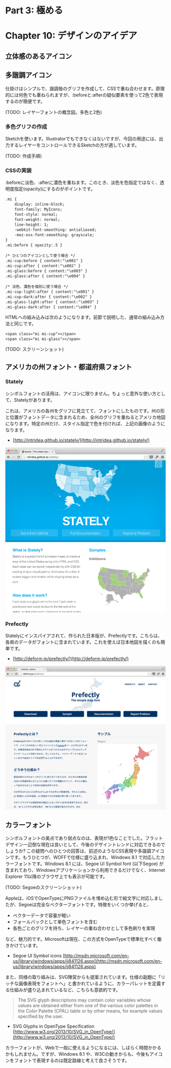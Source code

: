 # Part 3: 極める


# Chapter 10: デザインのアイデア


## 立体感のあるアイコン


## 多諧調アイコン

仕掛けはシンプルで、諧調毎のグリフを作成して、CSSで重ね合わせます。原理的には何色でも重ねられますが、:beforeと:afterの疑似要素を使って2色で表現するのが簡便です。

(TODO: レイヤーフォントの概念図。多色と2色)

### 多色グリフの作成

Sketchを使います。Illustratorでもできなくはないですが、今回の用途には、出力するレイヤーをコントロールできるSketchの方が適しています。

(TODO: 作成手順)

### CSSの実装

:beforeに淡色、:afterに濃色を重ねます。このとき、淡色を色指定ではなく、透明度指定(opacity)にするのがポイントです。

	.mi {
		display: inline-block;
		font-family: MyIcons;
		font-style: normal;
		font-weight: normal;
		line-height: 1;
		-webkit-font-smoothing: antialiased;
		-moz-osx-font-smoothing: grayscale;
	}
	.mi:before { opacity:.5 }
	
	/* ひとつのアイコンとして使う場合 */
	.mi-cup:before { content:"\e001" }
	.mi-cup:after { content:"\e002" }
	.mi-glass:before { content:"\e003" }
	.mi-glass:after { content:"\e004" }
	
	/* 淡色、濃色を個別に使う場合 */
	.mi-cup-light:after { content:"\e001" }
	.mi-cup-dark:after { content:"\e002" }
	.mi-glass-light:after { content:"\e003" }
	.mi-glass-dark:after { content:"\e004" }

HTMLへの組み込みは次のようになります。前節で説明した、通常の組み込み方法と同じです。

	<span class="mi mi-cup"></span>
	<span class="mi mi-glass"></span>

(TODO: スクリーンショット)


## アメリカの州フォント・都道府県フォント

### Stately

シンボルフォントの活用は、アイコンに限りません。ちょっと意外な使い方として、Statelyがあります。

これは、アメリカの各州をグリフに見立てて、フォントにしたものです。州の形と位置がフォントデータに含まれるため、全州のグリフを重ねるとアメリカ地図になります。特定の州だけ、スタイル指定で色を付ければ、上記の画像のようになります。

- [http://intridea.github.io/stately/](http://intridea.github.io/stately/)

![Stately](../images/stately.png)


### Prefectly

Statelyにインスパイアされて、作られた日本版が、Prefectlyです。こちらは、各県のデータがフォントに含まれています。これを使えば日本地図を描くのも簡単です。

- [http://deform.jp/prefectly/](http://deform.jp/prefectly/)

![Prefectly](../images/prefectly.png)


## カラーフォント

シンボルフォントの美点であり弱点なのは、表現が1色なことでした。フラットデザイン一辺倒な現在は良いとして、今後のデザイントレンドに対応できるのでしょうか? この疑問へのひとつの回答は、前述のようなCSS表現や多諧調アイコンです。もうひとつが、WOFFで仕様に盛り込まれ、Windows 8.1 で対応したカラーフォントです。Windows 8.1 には、Segoe UI Symbol font (以下Segoe) が含まれており、Windowsアプリケーションから利用できるだけでなく、Internet Explorer 11以降のブラウザ上でも表示が可能です。

(TODO: Segoeのスクリーンショット)

Appleは、iOSでOpenTypeにPNGファイルを埋め込む形で絵文字に対応しましたが、Segoeは完全なベクターフォントです。特徴をいくつか挙げると、

- ベクターデータで容量が軽い
- フォールバックとして単色フォントを含む
- 各色ごとのグリフを持ち、レイヤーの重ね合わせとして多色刷りを実現

など、魅力的です。Microsoftは現在、この方式をOpenTypeで標準化すべく働きかけています。

- Segoe UI Symbol icons [http://msdn.microsoft.com/en-us/library/windows/apps/jj841126.aspx](http://msdn.microsoft.com/en-us/library/windows/apps/jj841126.aspx)

また、同様の取り組みは、SVG陣営からも提案されています。仕様の副題に「リッチな画像表現をフォントへ」と書かれているように、カラーパレットを定義する仕組みが盛り込まれているなど、こちらも意欲的です。

> The SVG glyph descriptions may contain color variables whose values are obtained either from one of the various color palettes in the Color Palette (CPAL) table or by other means, for example values specified by the user.

- SVG Glyphs in OpenType Specification [http://www.w3.org/2013/10/SVG_in_OpenType/](http://www.w3.org/2013/10/SVG_in_OpenType/)

カラーフォントが、Webで一般に使えるようになるには、しばらく時間かかるかもしれません。ですが、Windows 8.1 や、W3Cの動きからも、今後もアイコンをフォントで表現するのは既定路線と考えて良さそうです。

